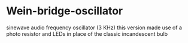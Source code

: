# Wein-bridge-oscillator
sinewave audio frequency oscillator (3 KHz)
this version made use of a photo resistor and LEDs in place of the classic incandescent bulb

